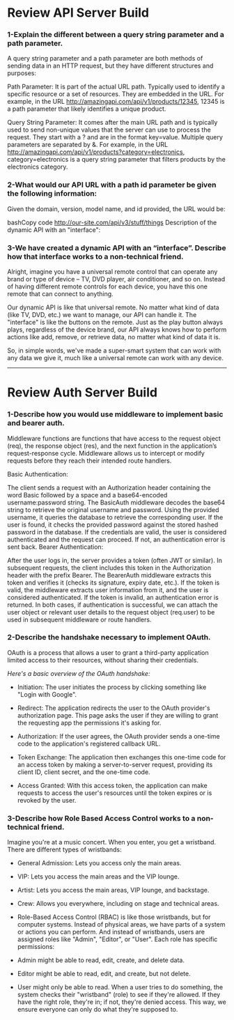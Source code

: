 # Review API Server Build
### 1-Explain the different between a query string parameter and a path parameter.

A query string parameter and a path parameter are both methods of sending data in an HTTP request, but they have different structures and purposes:

Path Parameter: It is part of the actual URL path. Typically used to identify a specific resource or a set of resources. They are embedded in the URL. For example, in the URL http://amazingapi.com/api/v1/products/12345, 12345 is a path parameter that likely identifies a unique product.

Query String Parameter: It comes after the main URL path and is typically used to send non-unique values that the server can use to process the request. They start with a ? and are in the format key=value. Multiple query parameters are separated by &. For example, in the URL http://amazingapi.com/api/v1/products?category=electronics, category=electronics is a query string parameter that filters products by the electronics category.

### 2-What would our API URL with a path id parameter be given the following information:
Given the domain, version, model name, and id provided, the URL would be:

bashCopy code
http://our-site.com/api/v3/stuff/things
Description of the dynamic API with an "interface":


### 3-We have created a dynamic API with an “interface”. Describe how that interface works to a non-technical friend.
Alright, imagine you have a universal remote control that can operate any brand or type of device – TV, DVD player, air conditioner, and so on. Instead of having different remote controls for each device, you have this one remote that can connect to anything.

Our dynamic API is like that universal remote. No matter what kind of data (like TV, DVD, etc.) we want to manage, our API can handle it. The "interface" is like the buttons on the remote. Just as the play button always plays, regardless of the device brand, our API always knows how to perform actions like add, remove, or retrieve data, no matter what kind of data it is.

So, in simple words, we've made a super-smart system that can work with any data we give it, much like a universal remote can work with any device.
*** 
# Review Auth Server Build

### 1-Describe how you would use middleware to implement basic and bearer auth.

Middleware functions are functions that have access to the request object (req), the response object (res), and the next function in the application’s request-response cycle. Middleware allows us to intercept or modify requests before they reach their intended route handlers.

Basic Authentication:

The client sends a request with an Authorization header containing the word Basic followed by a space and a base64-encoded username:password string.
The BasicAuth middleware decodes the base64 string to retrieve the original username and password.
Using the provided username, it queries the database to retrieve the corresponding user.
If the user is found, it checks the provided password against the stored hashed password in the database.
If the credentials are valid, the user is considered authenticated and the request can proceed. If not, an authentication error is sent back.
Bearer Authentication:

After the user logs in, the server provides a token (often JWT or similar).
In subsequent requests, the client includes this token in the Authorization header with the prefix Bearer.
The BearerAuth middleware extracts this token and verifies it (checks its signature, expiry date, etc.).
If the token is valid, the middleware extracts user information from it, and the user is considered authenticated.
If the token is invalid, an authentication error is returned.
In both cases, if authentication is successful, we can attach the user object or relevant user details to the request object (req.user) to be used in subsequent middleware or route handlers.

### 2-Describe the handshake necessary to implement OAuth.

OAuth is a process that allows a user to grant a third-party application limited access to their resources, without sharing their credentials. 

*Here's a basic overview of the OAuth handshake:*

- Initiation: The user initiates the process by clicking something like "Login with Google".

- Redirect: The application redirects the user to the OAuth provider's authorization page. This page asks the user if they are willing to grant the requesting app the permissions it's asking for.

- Authorization: If the user agrees, the OAuth provider sends a one-time code to the application's registered callback URL.

- Token Exchange: The application then exchanges this one-time code for an access token by making a server-to-server request, providing its client ID, client secret, and the one-time code.

- Access Granted: With this access token, the application can make requests to access the user's resources until the token expires or is revoked by the user.


### 3-Describe how Role Based Access Control works to a non-technical friend.

Imagine you're at a music concert. When you enter, you get a wristband. There are different types of wristbands:

- General Admission: Lets you access only the main areas.
- VIP: Lets you access the main areas and the VIP lounge.
- Artist: Lets you access the main areas, VIP lounge, and backstage.
- Crew: Allows you everywhere, including on stage and technical areas.
- Role-Based Access Control (RBAC) is like those wristbands, but for computer systems. Instead of physical areas, we have parts of a system or actions you can perform. And instead of wristbands, users are assigned roles like "Admin", "Editor", or "User". Each role has specific permissions:

- Admin might be able to read, edit, create, and delete data.
- Editor might be able to read, edit, and create, but not delete.
- User might only be able to read.
When a user tries to do something, the system checks their "wristband" (role) to see if they're allowed. If they have the right role, they're in; if not, they're denied access. This way, we ensure everyone can only do what they're supposed to.
